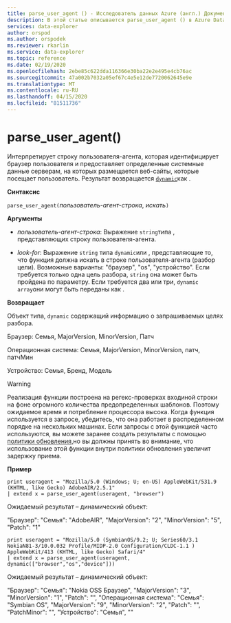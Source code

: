 ```yaml
---
title: parse_user_agent () - Исследователь данных Azure (англ.) Документы Майкрософт
description: В этой статье описывается parse_user_agent () в Azure Data Explorer.
services: data-explorer
author: orspod
ms.author: orspodek
ms.reviewer: rkarlin
ms.service: data-explorer
ms.topic: reference
ms.date: 02/19/2020
ms.openlocfilehash: 2ebe85c622dda116366e30ba22e2e495e4cb76ac
ms.sourcegitcommit: 47a002b7032a05ef67c4e5e12de7720062645e9e
ms.translationtype: MT
ms.contentlocale: ru-RU
ms.lasthandoff: 04/15/2020
ms.locfileid: "81511736"
---
```

# <a name="parse_user_agent"></a>parse_user_agent()

Интерпретирует строку пользователя-агента, которая идентифицирует браузер пользователя и предоставляет определенные системные данные серверам, на которых размещается веб-сайты, которые посещает пользователь. Результат возвращается [`dynamic`](./scalar-data-types/dynamic.md)как . 

**Синтаксис**

`parse_user_agent(`*пользователь-агент-строка*, *искать*`)`

**Аргументы**

* *пользователь-агент-строка*: Выражение `string`типа , представляющих строку пользователя-агента.

* *look-for*: Выражение `string` типа `dynamic`или , представляющие то, что функция должна искать в строке пользователя-агента (разбор цели). Возможные варианты: "браузер", "os", "устройство". Если требуется только одна цель разбора, `string` она может быть пройдена по параметру.
Если требуется два или три, `dynamic array`они могут быть переданы как .

**Возвращает**

Объект типа, `dynamic` содержащий информацию о запрашиваемых целях разбора.

Браузер: Семья, MajorVersion, MinorVersion, Патч                 

Операционная система: Семья, MajorVersion, MinorVersion, патч, патчМин             

Устройство: Семья, Бренд, Модель

> [!WARNING]
> Реализация функции построена на регекс-проверках входиной строки на фоне огромного количества предопределенных шаблонов. Поэтому ожидаемое время и потребление процессора высока.
Когда функция используется в запросе, убедитесь, что она работает в распределенном порядке на нескольких машинах.
Если запросы с этой функцией часто используются, вы можете заранее создать результаты с помощью [политики обновления,](../management/updatepolicy.md)но вы должны принять во внимание, что использование этой функции внутри политики обновления увеличит задержку приема.
 
**Пример**

```kusto
print useragent = "Mozilla/5.0 (Windows; U; en-US) AppleWebKit/531.9 (KHTML, like Gecko) AdobeAIR/2.5.1"
| extend x = parse_user_agent(useragent, "browser") 
```

Ожидаемый результат – динамический объект:

"Браузер": "Семья": "AdobeAIR", "MajorVersion": "2", "MinorVersion": "5", "Patch": "1"

```kusto
print useragent = "Mozilla/5.0 (SymbianOS/9.2; U; Series60/3.1 NokiaN81-3/10.0.032 Profile/MIDP-2.0 Configuration/CLDC-1.1 ) AppleWebKit/413 (KHTML, like Gecko) Safari/4"
| extend x = parse_user_agent(useragent, dynamic(["browser","os","device"])) 
```

Ожидаемый результат – динамический объект:

"Браузер": "Семья": "Nokia OSS Браузер", "MajorVersion": "3", "MinorVersion": "1", "Patch": "", "Операционная система": "Семья": "Symbian OS", "MajorVersion": "9", "MinorVersion": "2", "Patch": "", "PatchMinor": "", "Устройство": "Семья", ""